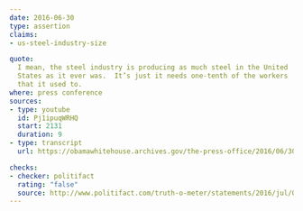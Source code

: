 ```yaml
---
date: 2016-06-30
type: assertion
claims:
- us-steel-industry-size

quote:
  I mean, the steel industry is producing as much steel in the United
  States as it ever was.  It’s just it needs one-tenth of the workers
  that it used to.
where: press conference
sources:
- type: youtube
  id: Pj1ipuqWRHQ
  start: 2131
  duration: 9
- type: transcript
  url: https://obamawhitehouse.archives.gov/the-press-office/2016/06/30/remarks-president-obama-prime-minister-trudeau-canada-and-president-pe%C3%B1a

checks:
- checker: politifact
  rating: "false"
  source: http://www.politifact.com/truth-o-meter/statements/2016/jul/05/barack-obama/barack-obama-wrong-about-size-us-steel-production-/
---
```

